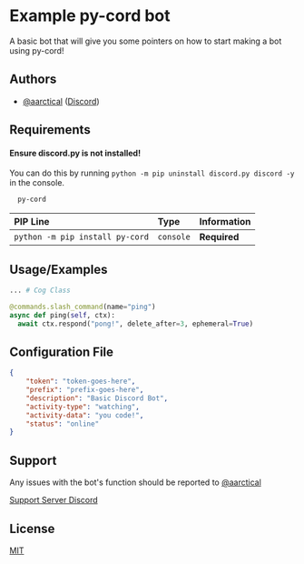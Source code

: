 # Example py-cord bot

A basic bot that will give you some pointers on how to start making a bot using py-cord!

## Authors

- [@aarctical](https://www.github.com/aarctical) ([Discord](https://discord.com/users/423187100264038400))

## Requirements

#### Ensure discord.py is **not** installed!
You can do this by running ```python -m pip uninstall discord.py discord -y``` in the console.

```css
  py-cord
```

| PIP Line | Type     | Information               |
| :-------- | :------- | :------------------------- |
| `python -m pip install py-cord` | `console` | **Required** |


## Usage/Examples

```python
... # Cog Class

@commands.slash_command(name="ping")
async def ping(self, ctx):
  await ctx.respond("pong!", delete_after=3, ephemeral=True)
```

## Configuration File

```json
{
    "token": "token-goes-here",
    "prefix": "prefix-goes-here",
    "description": "Basic Discord Bot",
    "activity-type": "watching",
    "activity-data": "you code!",
    "status": "online"
}
```


## Support

Any issues with the bot's function should be reported to [@aarctical](https://www.github.com/aarctical)

[Support Server Discord](https://discord.gg/mTKZynb)


## License

[MIT](https://choosealicense.com/licenses/mit/)
